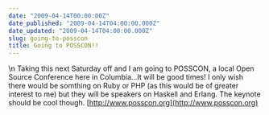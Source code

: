 ```yaml
---
date: "2009-04-14T00:00:00Z"
date_published: "2009-04-14T04:00:00.000Z"
date_updated: "2009-04-14T04:00:00.000Z"
slug: going-to-posscon
title: Going to POSSCON!!
---
```


\n    Taking this next Saturday off and I am going to POSSCON, a local Open Source Conference here in Columbia...It will be good times!  I only wish there would be somthing on Ruby or PHP (as this would be of greater interest to me) but they will be speakers on Haskell and Erlang.  The keynote should be cool though.  [http://www.posscon.org](http://www.posscon.org)
